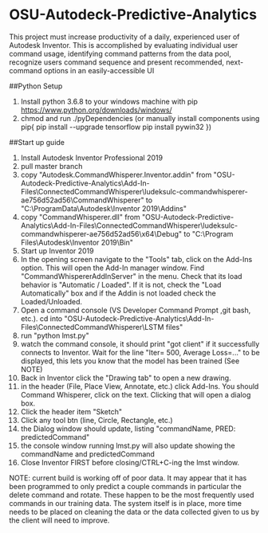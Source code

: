 # OSU-Autodeck-Predictive-Analytics
This project must increase productivity of a daily, experienced user of Autodesk Inventor. This is accomplished by evaluating individual user command usage, identifying command patterns from the data pool, recognize users command sequence and present recommended, next-command options in an easily-accessible UI

##Python Setup
  1. Install python 3.6.8 to your windows machine with pip https://www.python.org/downloads/windows/
  2. chmod and run ./pyDependencies (or manually install components using pip{
      pip install --upgrade tensorflow
      pip install pywin32
    })

##Start up guide
  1. Install Autodesk Inventor Professional 2019
  2. pull master branch
  3. copy "Autodesk.CommandWhisperer.Inventor.addin" from "OSU-Autodeck-Predictive-Analytics\Add-In-Files\ConnectedCommandWhisperer\ludeksulc-commandwhisperer-ae756d52ad56\CommandWhisperer" to "C:\ProgramData\Autodesk\Inventor 2019\Addins"
  4. copy "CommandWhisperer.dll" from "OSU-Autodeck-Predictive-Analytics\Add-In-Files\ConnectedCommandWhisperer\ludeksulc-commandwhisperer-ae756d52ad56\x64\Debug" to "C:\Program Files\Autodesk\Inventor 2019\Bin"
  5. Start up Inventor 2019
  6. In the opening screen navigate to the "Tools" tab, click on the Add-Ins option. This will open the Add-In manager window.  Find "CommandWhispererAddInServer" in the menu.  Check that its load behavior is "Automatic / Loaded". If it is not, check the "Load Automatically" box and if the Addin is not loaded check the Loaded/Unloaded.
  7. Open a command console (VS Developer Command Prompt ,git bash, etc.). cd into "OSU-Autodeck-Predictive-Analytics\Add-In-Files\ConnectedCommandWhisperer\LSTM files\"
  8. run "python lmst.py"
  9. watch the command console, it should print "got client" if it successfully connects to Inventor.  Wait for the line "Iter= 500, Average Loss=..." to be displayed, this lets you know that the model has been trained (See NOTE)
  10. Back in Inventor click the "Drawing tab" to open a new drawing.
  11. in the header (File, Place View, Annotate, etc.) click Add-Ins. You should Command Whisperer, click on the text.  Clicking that will open a dialog box.
  12. Click the header item "Sketch"
  13. Click any tool btn (line, Circle, Rectangle, etc.)
  14. the Dialog window should update, listing "commandName, PRED: predictedCommand"
  15. the console window running lmst.py will also update showing the commandName and predictedCommand
  16. Close Inventor FIRST before closing/CTRL+C-ing the lmst window.



NOTE: current build is working off of poor data. It may appear that it has been programmed to only predict a couple commands in particular the delete command and rotate. These happen to be the most frequently used commands in our training data. The system itself is in place, more time needs to be placed on cleaning the data or the data collected given to us by the client will need to improve.
